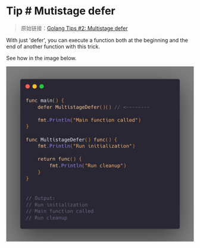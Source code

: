# Tip # Mutistage defer

> 原始链接：[Golang Tips #2: Multistage defer](https://twitter.com/func25/status/1726279577327342009)

With just 'defer', you can execute a function both at the beginning and the end of another function with this trick.

See how in the image below.

![](./images/002/002.jpeg)
